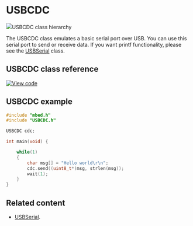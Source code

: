 # USBCDC

<span class="images">![](https://os.mbed.com/docs/v5.11/feature-hal-spec-usb-device-doxy/class_u_s_b_c_d_c.png)<span>USBCDC class hierarchy</span></span>

The USBCDC class emulates a basic serial port over USB. You can use this serial port to send or receive data. If you want printf functionality, please see the [USBSerial](USBSerial.html) class.

## USBCDC class reference

[![View code](https://www.mbed.com/embed/?type=library)](http://os.mbed.com/docs/v5.11/feature-hal-spec-usb-device-doxy/class_u_s_b_serial.html)

## USBCDC example

```C++ TODO
#include "mbed.h"
#include "USBCDC.h"

USBCDC cdc;

int main(void) {

    while(1)
    {
        char msg[] = "Hello world\r\n";
        cdc.send((uint8_t*)msg, strlen(msg));
        wait(1);
    }
}
```

## Related content

- [USBSerial](USBSerial.html).
